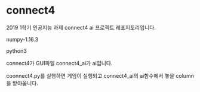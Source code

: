 # connect4

2019 1학기 인공지능 과제 connect4 ai 프로젝트 레포지토리입니다.

numpy-1.16.3

python3

connect4가 GUI파일
connect4_ai가 ai입니다.

coonnect4.py를 실행하면 게임이 실행되고 connect4_ai의 ai함수에서 놓을 column을 받아옵니다.
